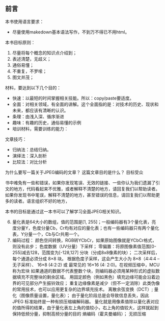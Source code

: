 ## 前言

本书使用语言要求：
+ 尽量使用makedown基本语法写作，不到万不得已不用html。

本书目标原则：
1. 尽量将每个概念的知识点介绍到；
2. 表述清楚，无歧义；
3. 通俗易懂；
4. 不重复，不罗嗦；
5. 图文并茂；

材料，要达到以下几个目的：
+ 快速：以最短的时间掌握相关技能。所以：copy/paste要适度。
+ 全面：对相关领域，有全面的讲解。这个全面指的是：对技术的历史、现状和未来，都应该有清晰的认识。
+ 条理：由浅入深、循序渐进
+ 趣味：有趣的历史，通俗易懂的示例
+ 培训材料，需要训练的能力：

文章技巧：
+ 归纳法：总结归纳。
+ 演绎法：深入剖析
+ 比较法：对比分析

为什么要写一篇关于JPEG编码的文章？
这篇文章目的是什么？
目标受众

书中难免有一些和错误，如果你发现笔误、⽆效的链接、⼀些你认为我们遗漏了引⽂的地⽅，代码看起来不优雅，或者解释不清楚的地⽅，请回复我们以帮助读者。如果你发现书中笔误，解释不清楚的地方，甚至错误的信息，请回复我们以帮助更多的读者。语言组织不好的地方，

本书的目标是通过这一本书可以了解学习全面JPEG相关知识。

6. 量化表是64大小的数组，值的范围是[1, 255]；一般编码器有3个量化表，亮度分量Y，色度分量Cb，Cr均有对应的量化表；也有一些编码器只有两个量化表，Y分量一个，Cb与Cr共用一个。
8. 编码过程：
	颜色空间转换，RGB转YCbCr，如果原始图像就是YCbCr格式，则没有此步；
	色度数据（UV分量）下采样；
	零偏置：将原图像素值范围[0-255]减去128，范围变为[-128,127]
	分块（分成8x8像素的块）；
		二次采样后，每个通道必须分成 8×8 块。
		根据色度子采样，这会产生大小为 8×8（4:4:4 – 无子采样）、
		16×8 (4:2:2) 或
		最常见的 16×16 (4: 2:0)。在视频压缩中，MCU 称为宏块
		如果通道的数据不代表整数个块，则编码器必须用某种形式的虚拟数据填充不完整块的剩余区域。
		用固定颜色（例如黑色）填充边缘可能会沿着边界的可见部分产生振铃效应；
		重复边缘像素是减少（但不一定消除）此类伪像的常用技术，也可以应用更复杂的边界填充技术。
	离散余弦变换（DCT）;
	量化（图像质量设置，量化表）；
		由于量化阶段总是会导致信息丢失，因此 JPEG 标准始终是一种有损压缩编解码器。
		量化就是用像素值除以量化表对应的值所得的结果，由于量化表左上角的值较小，右上角的值较大，这样就起到保持低频分量，抑制高频分量的目的
	熵编码（霍夫曼编码）；
		无损压缩
